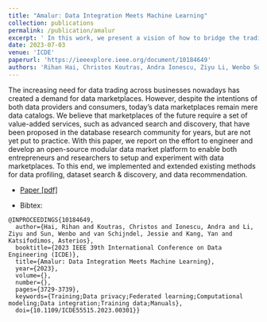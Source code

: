 ```yaml
---
title: "Amalur: Data Integration Meets Machine Learning"
collection: publications
permalink: /publication/amalur
excerpt: ' In this work, we present a vision of how to bridge the traditional data integration (DI) techniques with the requirements of modern machine learning. We explore the possibilities of utilizing metadata obtained from data integration processes for improving the effectiveness and efficiency of ML models. Towards this direction, we analyze two common use cases over data silos, feature augmentation and federated learning.'
date: 2023-07-03
venue: 'ICDE'
paperurl: 'https://ieeexplore.ieee.org/document/10184649'
authors: 'Rihan Hai, Christos Koutras, Andra Ionescu, Ziyu Li, Wenbo Sun, Jessie van Schijndel, Yan Kang, Asterios Katsifodimos'
---
```


The increasing need for data trading across businesses nowadays has created a demand for data marketplaces. However, despite the intentions of both data providers and consumers, today’s data marketplaces remain mere data catalogs. We believe that marketplaces of the future require a set of value-added services, such as advanced search and discovery, that have been proposed in the database research community for years, but are not yet put to practice. With this paper, we report on the effort to engineer and develop an open-source modular data market platform to enable both entrepreneurs and researchers to setup and experiment with data marketplaces. To this end, we implemented and extended existing methods for data profiling, dataset search & discovery, and data recommendation.

<ul>
    <li> 
        <a href="https://ieeexplore.ieee.org/stamp/stamp.jsp?arnumber=10412203" target="_blank"><i class="fa-solid fa-file-pdf"></i> Paper [pdf]</a>
    </li>
</ul>


- Bibtex: 
```
@INPROCEEDINGS{10184649,
  author={Hai, Rihan and Koutras, Christos and Ionescu, Andra and Li, Ziyu and Sun, Wenbo and van Schijndel, Jessie and Kang, Yan and Katsifodimos, Asterios},
  booktitle={2023 IEEE 39th International Conference on Data Engineering (ICDE)}, 
  title={Amalur: Data Integration Meets Machine Learning}, 
  year={2023},
  volume={},
  number={},
  pages={3729-3739},
  keywords={Training;Data privacy;Federated learning;Computational modeling;Data integration;Training data;Manuals},
  doi={10.1109/ICDE55515.2023.00301}}

```